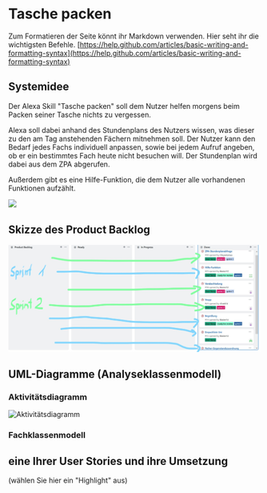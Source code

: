 # Tasche packen
Zum Formatieren der Seite könnt ihr Markdown verwenden. Hier seht ihr die wichtigsten Befehle. 
[https://help.github.com/articles/basic-writing-and-formatting-syntax](https://help.github.com/articles/basic-writing-and-formatting-syntax)




## Systemidee

Der Alexa Skill "Tasche packen" soll dem Nutzer helfen morgens beim Packen seiner Tasche nichts zu vergessen.

Alexa soll dabei anhand des Stundenplans des Nutzers wissen, was dieser zu den am Tag anstehenden Fächern mitnehmen soll. Der Nutzer kann den Bedarf jedes Fachs individuell anpassen, sowie bei jedem Aufruf angeben, ob er ein bestimmtes Fach heute nicht besuchen will. Der Stundenplan wird dabei aus dem ZPA abgerufen. 

Außerdem gibt es eine Hilfe-Funktion, die dem Nutzer alle vorhandenen Funktionen aufzählt. 

![](https://www.deutsche-apotheker-zeitung.de/_Resources/Persistent/b/c/3/4/bc3464752e0d77ef78aa42983fa530ca0bc8cfd3/A082016_S7_Checkliste_824764-3873x1414-1600x584.jpg)


## Skizze des Product Backlog
![](https://github.com/sweIhm-ws2018-19/skillproject-fr-14/blob/master/InkedInkedproduct_backlog_LI.jpg)



## UML-Diagramme (Analyseklassenmodell) 
### Aktivitätsdiagramm

![Aktivitätsdiagramm](https://github.com/sweIhm-ws2018-19/skillproject-fr-14/blob/master/Sprint2%20UML/Aktivit%C3%A4tsdiagramm_TaschePacken%20(1).png)

### Fachklassenmodell

## eine Ihrer User Stories und ihre Umsetzung
(wählen Sie hier ein "Highlight" aus)
